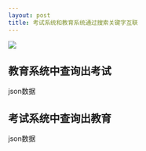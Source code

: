 ```yaml
---
layout: post
title: 考试系统和教育系统通过搜索关键字互联
---
```


![](/docs/images/2021-01-05-16-46-31.png)

## 教育系统中查询出考试
json数据

## 考试系统中查询出教育
json数据